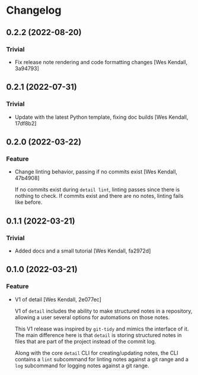# Changelog
## 0.2.2 (2022-08-20)
### Trivial
  - Fix release note rendering and code formatting changes [Wes Kendall, 3a94793]

## 0.2.1 (2022-07-31)
### Trivial
  - Update with the latest Python template, fixing doc builds [Wes Kendall, 17df8b2]

## 0.2.0 (2022-03-22)
### Feature
  - Change linting behavior, passing if no commits exist [Wes Kendall, 47b4908]

    If no commits exist during ``detail lint``, linting passes
    since there is nothing to check. If commits exist and there are no
    notes, linting fails like before.

## 0.1.1 (2022-03-21)
### Trivial
  - Added docs and a small tutorial [Wes Kendall, fa2972d]

## 0.1.0 (2022-03-21)
### Feature
  - V1 of detail [Wes Kendall, 2e077ec]

    V1 of ``detail`` includes the ability to make structured notes in a repository,
    allowing a user several options for automations on those notes.

    This V1 release was inspired by ``git-tidy`` and mimics the interface of it.
    The main difference here is that ``detail`` is storing structured notes in
    files that are part of the project instead of the commit log.

    Along with the core ``detail`` CLI for creating/updating notes, the CLI
    contains a ``lint`` subcommand for linting notes against a git range and
    a ``log`` subcommand for logging notes against a git range.

